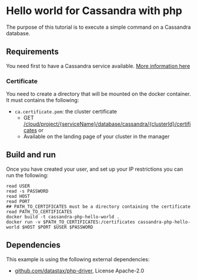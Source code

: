 # Hello world for Cassandra with php

The purpose of this tutorial is to execute a simple command on a Cassandra database.

## Requirements

You need first to have a Cassandra service available. [More information here](https://www.ovhcloud.com/en/public-cloud/apache-cassandra/)

### Certificate
You need to create a directory that will be mounted on the docker container. It must contains the following:
*  `ca.certificate.pem`: the cluster certificate
    * GET [/cloud/project/{serviceName}/database/cassandra/{clusterId}/certificates](https://api.ovh.com/console/#/cloud/project/{serviceName}/database/cassandra/{clusterId}/certificates~GET) or
    * Available on the landing page of your cluster in the manager

## Build and run

Once you have created your user, and set up your IP restrictions you can run the following:

```console
read USER
read -s PASSWORD
read HOST
read PORT
## PATH_TO_CERTIFICATES must be a directory containing the certificate
read PATH_TO_CERTIFICATES
docker build -t cassandra-php-hello-world .
docker run -v $PATH_TO_CERTIFICATES:/certificates cassandra-php-hello-world $HOST $PORT $USER $PASSWORD
```

## Dependencies

This example is using the following external dependencies:
* [github.com/datastax/php-driver](https://github.com/datastax/php-driver), License Apache-2.0